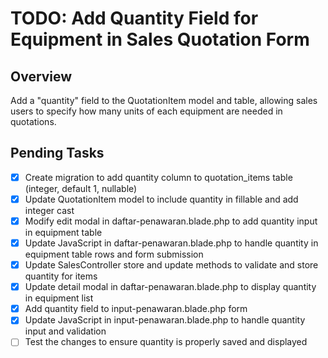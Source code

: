 # TODO: Add Quantity Field for Equipment in Sales Quotation Form

## Overview
Add a "quantity" field to the QuotationItem model and table, allowing sales users to specify how many units of each equipment are needed in quotations.

## Pending Tasks
- [x] Create migration to add quantity column to quotation_items table (integer, default 1, nullable)
- [x] Update QuotationItem model to include quantity in fillable and add integer cast
- [x] Modify edit modal in daftar-penawaran.blade.php to add quantity input in equipment table
- [x] Update JavaScript in daftar-penawaran.blade.php to handle quantity in equipment table rows and form submission
- [x] Update SalesController store and update methods to validate and store quantity for items
- [x] Update detail modal in daftar-penawaran.blade.php to display quantity in equipment list
- [x] Add quantity field to input-penawaran.blade.php form
- [x] Update JavaScript in input-penawaran.blade.php to handle quantity input and validation
- [ ] Test the changes to ensure quantity is properly saved and displayed
